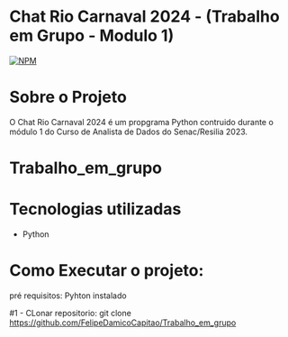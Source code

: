 # Chat Rio Carnaval 2024 - (Trabalho em Grupo - Modulo 1)
[![NPM](https://img.shields.io/npm/l/react)](https://github.com/FelipeDamicoCapitao/Trabalho_em_grupo/blob/main/LICENSE)

# Sobre o Projeto
 O Chat Rio Carnaval 2024 é um propgrama Python contruido durante o módulo 1 do Curso de Analista de Dados do Senac/Resilia 2023.


# Trabalho_em_grupo

# Tecnologias utilizadas
 - Python

# Como Executar o projeto:

  pré requisitos: Pyhton instalado

  #1 - CLonar repositorio:
  git clone https://github.com/FelipeDamicoCapitao/Trabalho_em_grupo
